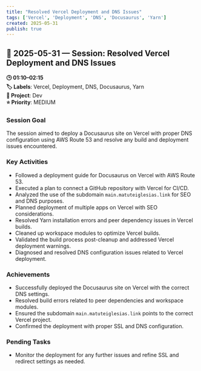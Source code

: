 ```yaml
---
title: "Resolved Vercel Deployment and DNS Issues"
tags: ['Vercel', 'Deployment', 'DNS', 'Docusaurus', 'Yarn']
created: 2025-05-31
publish: true
---
```


## 📅 2025-05-31 — Session: Resolved Vercel Deployment and DNS Issues

**🕒 01:10–02:15**  
**🏷️ Labels**: Vercel, Deployment, DNS, Docusaurus, Yarn  
**📂 Project**: Dev  
**⭐ Priority**: MEDIUM  


### Session Goal
The session aimed to deploy a Docusaurus site on Vercel with proper DNS configuration using AWS Route 53 and resolve any build and deployment issues encountered.

### Key Activities
- Followed a deployment guide for Docusaurus on Vercel with AWS Route 53.
- Executed a plan to connect a GitHub repository with Vercel for CI/CD.
- Analyzed the use of the subdomain `main.matuteiglesias.link` for SEO and DNS purposes.
- Planned deployment of multiple apps on Vercel with SEO considerations.
- Resolved Yarn installation errors and peer dependency issues in Vercel builds.
- Cleaned up workspace modules to optimize Vercel builds.
- Validated the build process post-cleanup and addressed Vercel deployment warnings.
- Diagnosed and resolved DNS configuration issues related to Vercel deployment.

### Achievements
- Successfully deployed the Docusaurus site on Vercel with the correct DNS settings.
- Resolved build errors related to peer dependencies and workspace modules.
- Ensured the subdomain `main.matuteiglesias.link` points to the correct Vercel project.
- Confirmed the deployment with proper SSL and DNS configuration.

### Pending Tasks
- Monitor the deployment for any further issues and refine SSL and redirect settings as needed.
